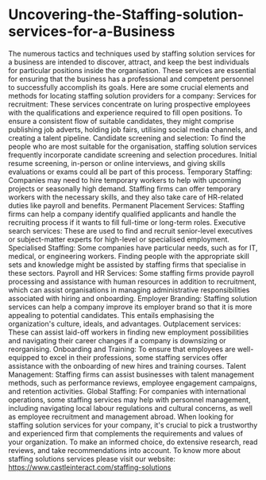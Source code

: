 # Uncovering-the-Staffing-solution-services-for-a-Business
The numerous tactics and techniques used by staffing solution services for a business are intended to discover, attract, and keep the best individuals for particular positions inside the organisation. These services are essential for ensuring that the business has a professional and competent personnel to successfully accomplish its goals. 
Here are some crucial elements and methods for locating staffing solution providers for a company:
Services for recruitment: These services concentrate on luring prospective employees with the qualifications and experience required to fill open positions. To ensure a consistent flow of suitable candidates, they might comprise publishing job adverts, holding job fairs, utilising social media channels, and creating a talent pipeline.
Candidate screening and selection: To find the people who are most suitable for the organisation, staffing solution services frequently incorporate candidate screening and selection procedures. Initial resume screening, in-person or online interviews, and giving skills evaluations or exams could all be part of this process.
Temporary Staffing: Companies may need to hire temporary workers to help with upcoming projects or seasonally high demand. Staffing firms can offer temporary workers with the necessary skills, and they also take care of HR-related duties like payroll and benefits.
Permanent Placement Services: Staffing firms can help a company identify qualified applicants and handle the recruiting process if it wants to fill full-time or long-term roles.
Executive search services: These are used to find and recruit senior-level executives or subject-matter experts for high-level or specialised employment.
Specialised Staffing: Some companies have particular needs, such as for IT, medical, or engineering workers. Finding people with the appropriate skill sets and knowledge might be assisted by staffing firms that specialise in these sectors.
Payroll and HR Services: Some staffing firms provide payroll processing and assistance with human resources in addition to recruitment, which can assist organisations in managing administrative responsibilities associated with hiring and onboarding.
Employer Branding: Staffing solution services can help a company improve its employer brand so that it is more appealing to potential candidates. This entails emphasising the organization's culture, ideals, and advantages.
Outplacement services: These can assist laid-off workers in finding new employment possibilities and navigating their career changes if a company is downsizing or reorganising.
Onboarding and Training: To ensure that employees are well-equipped to excel in their professions, some staffing services offer assistance with the onboarding of new hires and training courses.
Talent Management: Staffing firms can assist businesses with talent management methods, such as performance reviews, employee engagement campaigns, and retention activities.
Global Staffing: For companies with international operations, some staffing services may help with personnel management, including navigating local labour regulations and cultural concerns, as well as employee recruitment and management abroad.
When looking for staffing solution services for your company, it's crucial to pick a trustworthy and experienced firm that complements the requirements and values of your organization. To make an informed choice, do extensive research, read reviews, and take recommendations into account.
To know more about staffing solutions services please visit our website: https://www.castleinteract.com/staffing-solutions		
